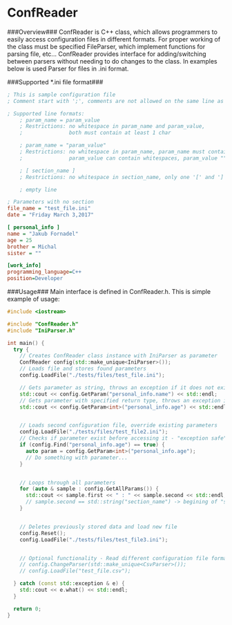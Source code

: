 # ConfReader

###Overview###
ConfReader is C++ class, which allows programmers to easily access configuration files in different formats. For proper working of the class must be specified FileParser, which implement functions for parsing file, etc... ConfReader provides interface for adding/switching between parsers without needing to do changes to the class. In examples below is used Parser for files in .ini format.

###Supported *.ini file format###
```INI
; This is sample configuration file
; Comment start with ';', comments are not allowed on the same line as parameters or sections

; Supported line formats:
    ; param_name = param_value
    ; Restrictions: no whitespace in param_name and param_value,
    ;               both must contain at least 1 char

    ; param_name = "param_value"
    ; Restrictions: no whitespace in param_name, param_name must contain at least 1 char,
    ;               param_value can contain whitespaces, param_value "" is accepted as NULL

    ; [ section_name ]
    ; Restrictions: no whitespace in section_name, only one '[' and ']' per line

    ; empty line

; Parameters with no section
file_name = "test_file.ini"
date = "Friday March 3,2017"

[ personal_info ]
name = "Jakub Fornadel"
age = 25
brother = Michal
sister = ""

[work_info]
programming_language=C++
position=Developer
```

###Usage###
Main interface is defined in ConfReader.h. This is simple example of usage: 

```C++
#include <iostream>

#include "ConfReader.h"
#include "IniParser.h"

int main() {
  try {
    // Creates ConfReader class instance with IniParser as parameter
    ConfReader config(std::make_unique<IniParser>());
    // Loads file and stores found parameters
    config.LoadFile("./tests/files/test_file.ini");

    // Gets parameter as string, throws an exception if it does not exist
    std::cout << config.GetParam("personal_info.name") << std::endl;
    // Gets parameter with specified return type, throws an exception if conversion is not possible
    std::cout << config.GetParam<int>("personal_info.age") << std::endl << std::endl;


    // Loads second configuration file, override existing parameters
    config.LoadFile("./tests/files/test_file2.ini");
    // Checks if parameter exist before accessing it - "exception safe"
    if (config.Find("personal_info.age") == true) {
      auto param = config.GetParam<int>("personal_info.age");
      // Do something with parameter...
    }


    // Loops through all parameters
    for (auto & sample : config.GetAllParams()) {
      std::cout << sample.first << " : " << sample.second << std::endl;
      // sample.second == std::string("section_name") -> begining of "sample.first" section parameters
    }


    // Deletes previously stored data and load new file
    config.Reset();
    config.LoadFile("./tests/files/test_file3.ini");


    // Optional functionality - Read different configuration file format(.csv) and load file
    // config.ChangeParser(std::make_unique<CsvParser>());
    // config.LoadFile("test_file.csv");

  } catch (const std::exception & e) {
    std::cout << e.what() << std::endl;
  }

  return 0;
}
```
